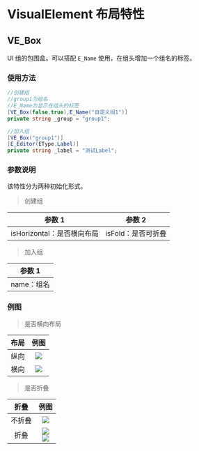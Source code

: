 # VisualElement 布局特性

## VE_Box

UI 组的包围盒。可以搭配 `E_Name` 使用，在组头增加一个组名的标签。

### 使用方法

```C# 
//创建组
//group1为组名
//E_Name为显示在组头的标签
[VE_Box(false,true),E_Name("自定义组1")]
private string _group = "group1";

//加入组
[VE_Box("group1")]
[E_Editor(EType.Label)]
private string _label = "测试Label";
```

### 参数说明

该特性分为两种初始化形式。

> 创建组

|参数 1|参数 2|
|:-:|:-:|
|isHorizontal：是否横向布局|isFold：是否可折叠|

> 加入组

|参数 1|
|:-:|
|name：组名|

### 例图

> 是否横向布局

|布局 | 例图 |
|:-:|:-:|
|纵向|![](https://img.busyo.buzz/imgUpload/20240528-165853-636.png)|
|横向|![](https://img.busyo.buzz/imgUpload/20240528-165924-60.png)|

> 是否折叠

|折叠 | 例图 |
|:-:|:-:|
|不折叠|![](https://img.busyo.buzz/imgUpload/20240528-165853-636.png)|
|折叠|![](https://img.busyo.buzz/imgUpload/20240528-170026-703.png)<br>![](https://img.busyo.buzz/imgUpload/20240528-170045-317.png)|
